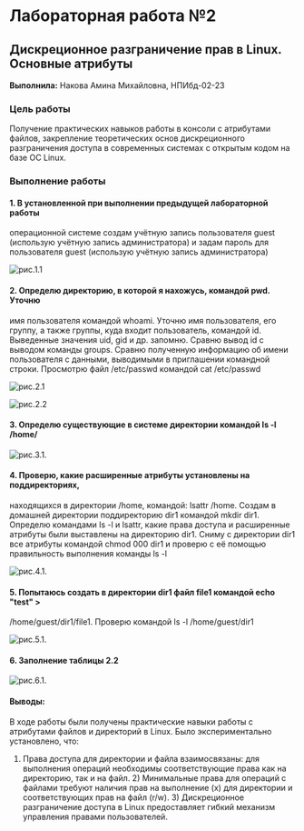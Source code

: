 # Лабораторная работа №2
## Дискреционное разграничение прав в Linux. Основные атрибуты

**Выполнила:** Накова Амина Михайловна, НПИбд-02-23

### Цель работы
Получение практических навыков работы в консоли с атрибутами файлов, закрепление теоретических основ дискреционного разграничения доступа в современных системах с открытым кодом на базе ОС Linux.

### Выполнение работы

#### 1. В установленной при выполнении предыдущей лабораторной работы
операционной системе создам учётную запись пользователя guest
(использую учётную запись администратора) и задам пароль для
пользователя guest (использую учётную запись администратора)

![рис.1.1]("./images/1.png")



#### 2. Определю директорию, в которой я нахожусь, командой pwd. Уточню
имя пользователя командой whoami. Уточню имя пользователя, его
группу, а также группы, куда входит пользователь, командой id.
Выведенные значения uid, gid и др. запомню. Сравню вывод id с
выводом команды groups. Сравню полученную информацию об имени
пользователя с данными, выводимыми в приглашении командной
строки. Просмотрю файл /etc/passwd командой cat /etc/passwd


![рис.2.1]("./images/2.png")


![рис.2.2]("./images/3.png")

#### 3. Определю существующие в системе директории командой ls -l /home/

![рис.3.1.]("./images/4.png")


#### 4. Проверю, какие расширенные атрибуты установлены на поддиректориях,
находящихся в директории /home, командой: lsattr /home. Создам в
домашней директории поддиректорию dir1 командой mkdir dir1.
Определю командами ls -l и lsattr, какие права доступа и расширенные
атрибуты были выставлены на директорию dir1. Сниму с директории dir1
все атрибуты командой chmod 000 dir1 и проверю с её помощью
правильность выполнения команды ls -l


![рис.4.1.]("./images/5.png")

#### 5. Попытаюсь создать в директории dir1 файл file1 командой echo "test" >
/home/guest/dir1/file1. Проверю командой ls -l /home/guest/dir1

![рис.5.1.]("./images/6.png")

#### 6. Заполнение таблицы 2.2

![рис.6.1.]("./images/7.png")

#### Выводы:
В ходе работы были получены практические навыки работы с атрибутами
файлов и директорий в Linux. Было экспериментально установлено, что:
1) Права доступа для директории и файла взаимосвязаны: для выполнения
операций необходимы соответствующие права как на директорию, так и
на файл. 2) Минимальные права для операций с файлами требуют
наличия прав на выполнение (x) для директории и соответствующих прав
на файл (r/w). 3) Дискреционное разграничение доступа в Linux
предоставляет гибкий механизм управления правами пользователей.